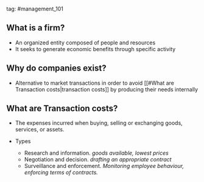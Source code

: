 tag: #management_101 

## What is a firm?

- An organized entity composed of people and resources
- It seeks to generate economic benefits through specific activity

## Why do companies exist?

-  Alternative to market transactions in order to avoid [[#What are Transaction costs|transaction costs]] by producing their needs internally

## What are Transaction costs?

- The expenses incurred when buying, selling or exchanging goods, services, or assets.

- Types

	- Research and information.   *goods available, lowest prices*
	- Negotiation and decision.   *drafting an appropriate contract*
	- Surveillance and enforcement.   *Monitoring employee behaviour, enforcing terms of contracts.*




